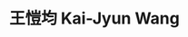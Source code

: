 ---
chinese_name: 王愷均
english_name: Kai-Jyun Wang
title: 王愷均 Kai-Jyun Wang
id: wangkaijyun
collection: members
position: Part-time Research Assistant
type: part-time research assistant
department: 經濟學系學士班一年級
# image_path: https://source.unsplash.com/collection/139386/600x600?a=.png
photo: pt_ra/wangkaijyun.jpg
# blurb: 123
---